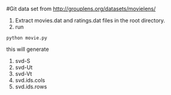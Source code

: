 #Git data set from
http://grouplens.org/datasets/movielens/

1. Extract movies.dat and ratings.dat files in the root directory.
2. run
```
python movie.py
```
this will generate
  1. svd-S
  2. svd-Ut
  3. svd-Vt
  4. svd.ids.cols
  5. svd.ids.rows
